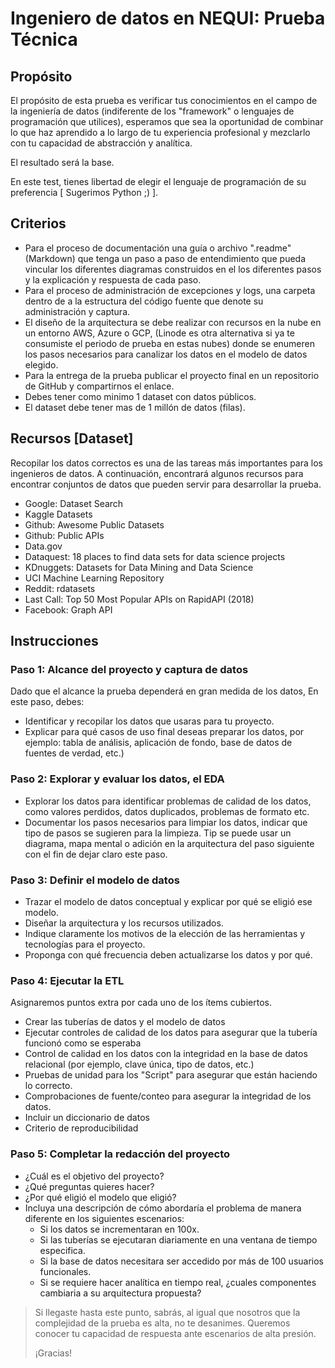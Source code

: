 # Ingeniero de datos en NEQUI: Prueba Técnica

## Propósito

El propósito de esta prueba es verificar tus conocimientos en el campo de la ingeniería de datos (indiferente de los "framework" o lenguajes de programación que utilices), esperamos que sea la oportunidad de combinar lo que haz aprendido a lo largo de tu experiencia profesional y mezclarlo con tu capacidad de abstracción y analítica.

El resultado será la base.

En este test, tienes libertad de elegir el lenguaje de programación de su preferencia [ Sugerimos Python ;) ].

## Criterios

* Para el proceso de documentación una guía o archivo ".readme" (Markdown) que tenga un paso a paso de entendimiento que pueda vincular los diferentes diagramas construidos en el los diferentes pasos y la explicación y respuesta de cada paso.
* Para el proceso de administración de excepciones y logs, una carpeta dentro de a la estructura del código fuente que denote su administración y captura.
* El diseño de la arquitectura se debe realizar con recursos en la nube en un entorno AWS, Azure o GCP, (Linode es otra alternativa si ya te consumiste el periodo de prueba en estas nubes) donde se enumeren los pasos necesarios para canalizar los datos en el modelo de datos elegido.
* Para la entrega de la prueba publicar el proyecto final en un repositorio de GitHub y compartirnos el enlace.
* Debes tener como minimo 1 dataset con datos públicos.
* El dataset debe tener mas de 1 millón de datos (filas).

## Recursos [Dataset]

Recopilar los datos correctos es una de las tareas más importantes para los ingenieros de datos. A continuación, encontrará algunos recursos para encontrar conjuntos de datos que pueden servir para desarrollar la prueba.

* Google: Dataset Search
* Kaggle Datasets
* Github: Awesome Public Datasets
* Github: Public APIs
* Data.gov
* Dataquest: 18 places to find data sets for data science projects
* KDnuggets: Datasets for Data Mining and Data Science
* UCI Machine Learning Repository
* Reddit: rdatasets
* Last Call: Top 50 Most Popular APIs on RapidAPI (2018)
* Facebook: Graph API

## Instrucciones

### Paso 1: Alcance del proyecto y captura de datos

Dado que el alcance la prueba dependerá en gran medida de los datos, En este paso, debes:

* Identificar y recopilar los datos que usaras para tu proyecto.
* Explicar para qué casos de uso final deseas preparar los datos, por ejemplo: tabla de análisis, aplicación de fondo, base de datos de fuentes de verdad, etc.)

### Paso 2: Explorar y evaluar los datos, el EDA

* Explorar los datos para identificar problemas de calidad de los datos, como valores perdidos, datos duplicados, problemas de formato etc.
* Documentar los pasos necesarios para limpiar los datos, indicar que tipo de pasos se sugieren para la limpieza. Tip se puede usar un diagrama, mapa mental o adición en la arquitectura del paso siguiente con el fin de dejar claro este paso.

### Paso 3: Definir el modelo de datos

* Trazar el modelo de datos conceptual y explicar por qué se eligió ese modelo.
* Diseñar la arquitectura y los recursos utilizados.
* Indique claramente los motivos de la elección de las herramientas y tecnologías para el proyecto.
* Proponga con qué frecuencia deben actualizarse los datos y por qué.

### Paso 4: Ejecutar la ETL

Asignaremos puntos extra por cada uno de los ítems cubiertos.

* Crear las tuberías de datos y el modelo de datos
* Ejecutar controles de calidad de los datos para asegurar que la tubería funcionó como se esperaba
* Control de calidad en los datos con la integridad en la base de datos relacional (por ejemplo, clave única, tipo de datos, etc.)
* Pruebas de unidad para los "Script" para asegurar que están haciendo lo correcto.
* Comprobaciones de fuente/conteo para asegurar la integridad de los datos.
* Incluir un diccionario de datos
* Criterio de reproducibilidad

### Paso 5: Completar la redacción del proyecto

* ¿Cuál es el objetivo del proyecto?
* ¿Qué preguntas quieres hacer?
* ¿Por qué eligió el modelo que eligió?
* Incluya una descripción de cómo abordaría el problema de manera diferente en los siguientes escenarios:
  * Si los datos se incrementaran en 100x.
  * Si las tuberías se ejecutaran diariamente en una ventana de tiempo especifica.
  * Si la base de datos necesitara ser accedido por más de 100 usuarios funcionales.
  * Si se requiere hacer analítica en tiempo real, ¿cuales componentes cambiaria a su arquitectura propuesta?

> Si llegaste hasta este punto, sabrás, al igual que nosotros que la complejidad de la prueba es alta, no te desanimes. Queremos conocer tu capacidad de respuesta ante escenarios de alta presión.
>
> ¡Gracias!
